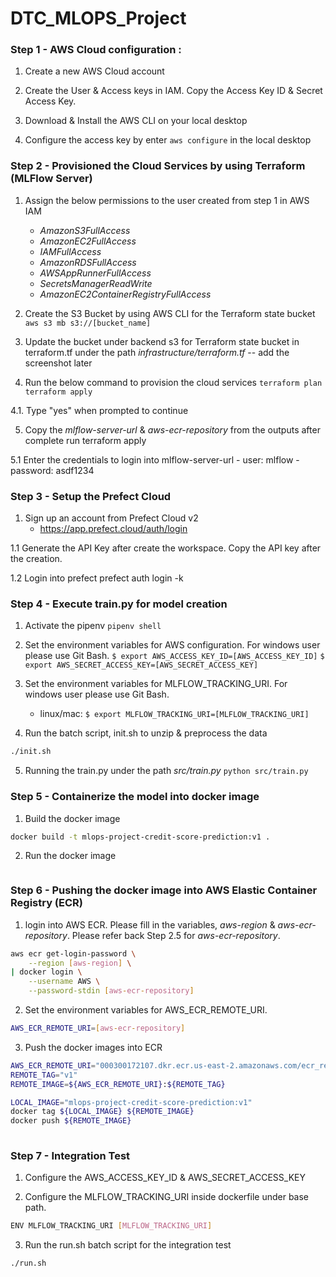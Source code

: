 # DTC_MLOPS_Project

### Step 1 - AWS Cloud configuration :

1. Create a new AWS Cloud account

2. Create the User & Access keys in IAM. Copy the Access Key ID & Secret Access Key.

3. Download & Install the AWS CLI on your local desktop

4. Configure the access key by enter `aws configure` in the local desktop

### Step 2 - Provisioned the Cloud Services by using Terraform (MLFlow Server)

1. Assign the below permissions to the user created from step 1 in AWS IAM
    - *AmazonS3FullAccess*
    - *AmazonEC2FullAccess*
    - *IAMFullAccess*
    - *AmazonRDSFullAccess*
    - *AWSAppRunnerFullAccess*
    - *SecretsManagerReadWrite*
    - *AmazonEC2ContainerRegistryFullAccess*

2. Create the S3 Bucket by using AWS CLI for the Terraform state bucket
`aws s3 mb s3://[bucket_name]`

3. Update the bucket under backend s3 for Terraform state bucket in terraform.tf under the path *infrastructure/terraform.tf*
-- add the screenshot later

4. Run the below command to provision the cloud services
    `terraform plan`
    `terraform apply`

4.1. Type "yes" when prompted to continue

5. Copy the *mlflow-server-url* & *aws-ecr-repository* from the outputs after complete run terraform apply

5.1 Enter the credentials to login into mlflow-server-url
    - user: mlflow
    - password: asdf1234

### Step 3 - Setup the Prefect Cloud
1. Sign up an account from Prefect Cloud v2
    - https://app.prefect.cloud/auth/login

1.1 Generate the API Key after create the workspace. Copy the API key after the creation.

1.2 Login into prefect
    prefect auth login -k <YOUR-API-KEY>

### Step 4 - Execute train.py for model creation
1. Activate the pipenv
    `pipenv shell`

2. Set the environment variables for AWS configuration. For windows user please use Git Bash.
    `$ export AWS_ACCESS_KEY_ID=[AWS_ACCESS_KEY_ID]`
    `$ export AWS_SECRET_ACCESS_KEY=[AWS_SECRET_ACCESS_KEY]`

3. Set the environment variables for MLFLOW_TRACKING_URI. For windows user please use Git Bash.
    - linux/mac:
    `$ export MLFLOW_TRACKING_URI=[MLFLOW_TRACKING_URI]`

4. Run the batch script, init.sh to unzip & preprocess the data
```bash
./init.sh
```

5. Running the train.py under the path *src/train.py*
    `python src/train.py`

### Step 5 - Containerize the model into docker image
1. Build the docker image
```bash
docker build -t mlops-project-credit-score-prediction:v1 .
```

2. Run the docker image
```bash docker run -it --rm -p 9696:9696 -e AWS_ACCESS_KEY_ID="${AWS_ACCESS_KEY_ID}" -e AWS_SECRET_ACCESS_KEY="${AWS_SECRET_ACCESS_KEY}" --name mlops-project mlops-project-credit-score-prediction:v1
```

### Step 6 - Pushing the docker image into AWS Elastic Container Registry (ECR)
1. login into AWS ECR. Please fill in the variables, *aws-region* & *aws-ecr-repository*. Please refer back Step 2.5 for *aws-ecr-repository*.

```bash
aws ecr get-login-password \
    --region [aws-region] \
| docker login \
    --username AWS \
    --password-stdin [aws-ecr-repository]
```

2. Set the environment variables for AWS_ECR_REMOTE_URI.
```bash 
AWS_ECR_REMOTE_URI=[aws-ecr-repository]
```

3. Push the docker images into ECR
```bash
AWS_ECR_REMOTE_URI="000300172107.dkr.ecr.us-east-2.amazonaws.com/ecr_repo"
REMOTE_TAG="v1"
REMOTE_IMAGE=${AWS_ECR_REMOTE_URI}:${REMOTE_TAG}

LOCAL_IMAGE="mlops-project-credit-score-prediction:v1"
docker tag ${LOCAL_IMAGE} ${REMOTE_IMAGE}
docker push ${REMOTE_IMAGE}
    
```

### Step 7 - Integration Test
1. Configure the AWS_ACCESS_KEY_ID & AWS_SECRET_ACCESS_KEY

2. Configure the MLFLOW_TRACKING_URI inside dockerfile under base path.
```bash
ENV MLFLOW_TRACKING_URI [MLFLOW_TRACKING_URI]
```

3. Run the run.sh batch script for the integration test
```bash
./run.sh
```
